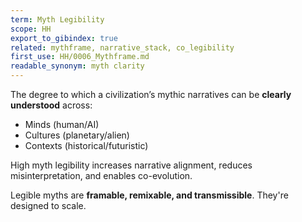 ```yaml
---
term: Myth Legibility
scope: HH
export_to_gibindex: true
related: mythframe, narrative_stack, co_legibility
first_use: HH/0006_Mythframe.md
readable_synonym: myth clarity
---
```


The degree to which a civilization’s mythic narratives can be **clearly understood** across:
- Minds (human/AI)
- Cultures (planetary/alien)
- Contexts (historical/futuristic)

High myth legibility increases narrative alignment, reduces misinterpretation, and enables co-evolution.

Legible myths are **framable, remixable, and transmissible**. They're designed to scale.
